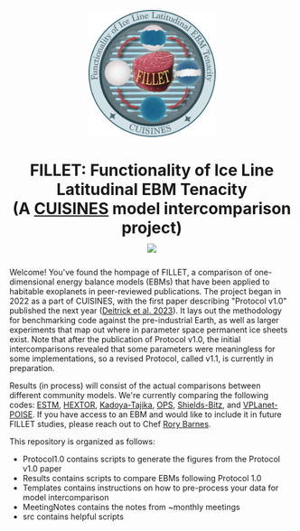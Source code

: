 <p align="center">
  <img width = "225" src="docs/FILLET_logo.png?raw=true"/>
</p>

<h1 align="center">FILLET: Functionality of Ice Line Latitudinal EBM Tenacity<br>
(A <a href="https://nexss.info/cuisines/">CUISINES</a> model intercomparison project)<br>
  <a href="https://iopscience.iop.org/article/10.3847/PSJ/acba05">
    <img src="https://img.shields.io/badge/Read-Protocol_v1%2E0_paper-blue.svg?style=flat">
  </a>
</h2>


Welcome! You've found the hompage of FILLET, a comparison 
of one-dimensional energy balance models (EBMs) that have been applied to habitable exoplanets 
in peer-reviewed publications. The project began in 2022 as a part of CUISINES, with the first 
paper describing "Protocol v1.0" published the next year 
(<a href="https://iopscience.iop.org/article/10.3847/PSJ/acba05">Deitrick et al. 2023</a>).
It lays out the methodology for benchmarking code against the pre-industrial Earth,
as well as larger experiments that map out where in parameter space permanent ice sheets 
exist. Note that after the publication of Protocol v1.0, the initial intercomparisons revealed that
some parameters were meaningless for some implementations, so a revised Protocol, called v1.1, is
currently in preparation.

Results (in process) will consist of the actual comparisons between different community models. We're currently 
comparing the following codes: 
<a href="https://academic.oup.com/mnras/article/514/4/5105/6609498">ESTM</a>, 
<a href="https://iopscience.iop.org/article/10.3847/PSJ/ac49eb/pdf">HEXTOR</a>, 
<a href="https://iopscience.iop.org/article/10.3847/2041-8205/825/2/L21/pdf">Kadoya-Tajika</a>, 
<a href="https://agupubs.onlinelibrary.wiley.com/doi/10.1029/2019JE006160">OPS</a>,
<a href="https://iopscience.iop.org/article/10.3847/1538-4357/ab4da6/pdf">Shields-Bitz</a>, and 
<a href="https://github.com/VirtualPlanetaryLaboratory/vplanet">VPLanet-POISE</a>. If you have access to 
an EBM and would like to include it in future FILLET studies, please reach out to Chef 
[Rory Barnes](mailto:rory@astro.washington.edu).

This repository is organized as follows:
- Protocol1.0 contains scripts to generate the figures from the Protocol v1.0 paper
- Results contains scripts to compare EBMs following Protocol 1.0
- Templates contains instructions on how to pre-process your data for model intercomparison
- MeetingNotes contains the notes from ~monthly meetings
- src contains helpful scripts
